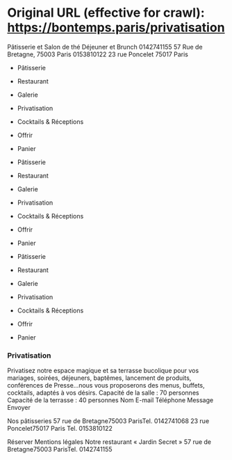 # Original URL (effective for crawl): https://bontemps.paris/privatisation

Pâtisserie et Salon de thé
Déjeuner et Brunch
0142741155 57 Rue de Bretagne, 75003 Paris 0153810122 23 rue Poncelet 75017 Paris

 * Pâtisserie
 * Restaurant
 * Galerie
 * Privatisation
 * Cocktails & Réceptions
 * Offrir
 * Panier

 * Pâtisserie
 * Restaurant
 * Galerie
 * Privatisation
 * Cocktails & Réceptions
 * Offrir
 * Panier

 * Pâtisserie
 * Restaurant
 * Galerie
 * Privatisation
 * Cocktails & Réceptions
 * Offrir
 * Panier

### Privatisation
Privatisez notre espace magique et sa terrasse bucolique pour vos mariages, soirées, déjeuners, baptêmes, lancement de produits, conférences de Presse…nous vous proposerons des menus, buffets, cocktails, adaptés à vos désirs.
Capacité de la salle : 70 personnes
Capacité de la terrasse : 40 personnes
Nom 
E-mail 
Téléphone 
Message 
Envoyer

Nos pâtisseries
57 rue de Bretagne75003 ParisTel. 0142741068
23 rue Poncelet75017 Paris Tel. 0153810122

Réserver
Mentions légales
Notre restaurant « Jardin Secret »
57 rue de Bretagne75003 ParisTel. 0142741155
